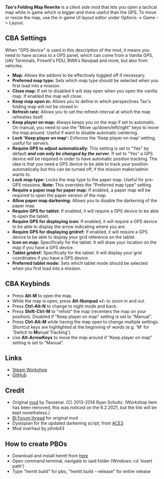 **Tao's Folding Map Rewrite** is a client side mod that lets you open a tactical map while in game which is bigger and more useful than the GPS. To move or resize the map, use the in game UI layout editor under Options -> Game -> Layout.

<h2>CBA Settings</h2>

When "GPS device" is used in this description of the mod, it means you need to have access to a GPS panel, which can come from a Vanilla GPS, UAV Terminals, Firewill's PDU, BWA's Navipad and more, but also from vehicles.

* **Map:** Allows the addons to be effectively toggled off if necessary.
* **Preferred map type:** Sets which map type should be selected when you first load into a mission.
* **Close map:** If set to disabled it will stay open when you open the vanilla map. If enabled the map will close.
* **Keep map open in:** Allows you to define in which perspectives Tao's folding map will not be closed in.
* **Refresh rate:** Allows you to set the refresh interval at which the map refreshes itself.
* **Keep player on map:** Always keeps you on the map if set to automatic. On manual, you need to use the "Move up/down/left/right" keys to move the map around. Useful if want to disable automatic centering.
* **Lock 'Keep player on map':** Enforces the 'Keep player on map' setting, useful for servers.
* **Require GPS to adjust automatically:** This setting is set to "Yes" by default ***and can only be changed by the server***.
If set to "Yes" a GPS device will be required in order to have automatic position tracking. The idea is that you need a GPS device to be able to track your position automatically but this can be turned off, if the mission maker/admin wants to.
* **Lock map type:** Locks the map type to the paper map. Useful for pre-GPS missions. **Note:** This overrides the "Preferred map type" setting.
* **Require a paper map for paper map:** If enabled, a paper map will be required to open the paper version of the map.
* **Allow paper map darkening:** Allows you to disable the darkening of the paper map.
* **Require GPS for tablet:** If enabled, it will require a GPS device to be able to open the tablet.
* **Require GPS for displaying icon:** If enabled, it will require a GPS device to be able to display the arrow indicating where you are.
* **Require GPS for displaying gridref:** If enabled, it will require a GPS device to be able to display your grid reference on the tablet.
* **Icon on map:** Specifically for the tablet. It will draw your location on the map if you have a GPS device.
* **Tablet gridref:** Specifically for the tablet. It will display your grid coordinates if you have a GPS device.
* **Preferred tablet mode:** Sets which tablet mode should be selected when you first load into a mission.

<h2>CBA Keybinds</h2>

* Press **Alt-M** to open the map.
* While the map is open, press **Alt-Numpad +/-** to zoom in and out.
* Press **Ctrl-Alt-N** to change to night mode and back.
* Press **Shift-Ctrl-M** to "refold" the map (recenters the map on your position). Disabled if "Keep player on map" setting is set to "Manual".
* Press **Ctrl-Alt-M** while having the map open to change multiple settings. Shortcut keys are highlighted at the beginning of words (e.g. 'M' for 'Switch to **M**anual Tracking').
* Use **Alt-ArrowKeys** to move the map around if "Keep player on map" setting is set to "Manual".

<h2>Links</h2>

* [Steam Workshop](https://steamcommunity.com/sharedfiles/filedetails/?id=2110586494)
* [GitHub](https://github.com/johnb432/Tao-folding-map)

<h2>Credit</h2>

* Original [mod](https://steamcommunity.com/sharedfiles/filedetails/?id=1207709270&searchtext=tao%27s) by Taosenai. (C) 2013-2014 Ryan Schultz. (Workshop item has been removed, this was noticed on the 8.2.2021, but the link will be kept nonetheless.)
* [BI Forum thread](http://forums.bistudio.com/showthread.php?148517-Tao-Folding-Map) for original mod
* Dystopian for the updated darkening script, from [ACE3](https://github.com/acemod/ACE3/blob/master/addons/map/functions/fnc_determineMapLight.sqf)
* Mod overhaul by johnb43

<h2>How to create PBOs</h2>

* Download and install hemtt from [here](https://github.com/BrettMayson/HEMTT)
* Open command terminal, navigate to said folder (Windows: cd 'insert path')
* Type "hemtt build" for pbo, "hemtt build --release" for entire release
